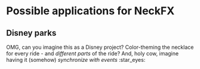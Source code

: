 # Possible applications for NeckFX

## Disney parks

OMG, can you imagine this as a Disney project? Color-theming the necklace for every ride - and *different parts* of the ride? And, holy cow, imagine having it (somehow) *synchronize with events* :star_eyes:
